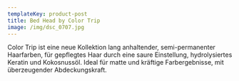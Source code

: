 ```yaml
---
templateKey: product-post
title: Bed Head by Color Trip
image: /img/dsc_0707.jpg
---
```

Color Trip ist eine neue Kollektion lang anhaltender, semi-permanenter Haarfarben, für gepflegtes Haar durch eine saure Einstellung, hydrolysiertes Keratin und Kokosnussöl. Ideal für matte und kräftige Farbergebnisse, mit überzeugender Abdeckungskraft.
